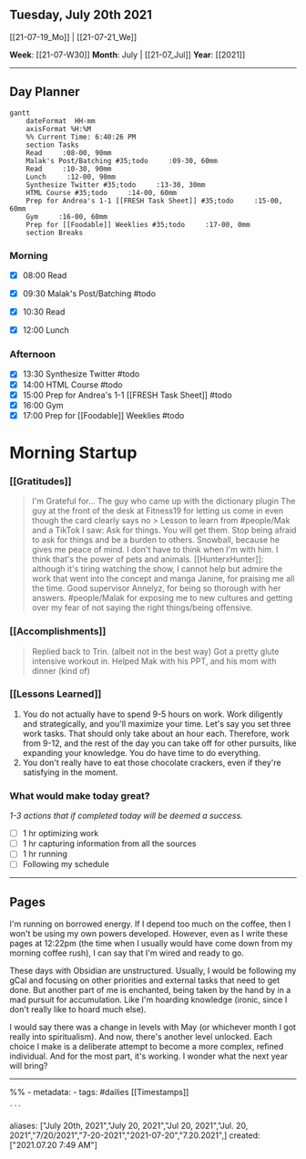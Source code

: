 ## Tuesday, July 20th 2021
[[21-07-19_Mo]] | [[21-07-21_We]] 

**Week**: [[21-07-W30]]
**Month**: July | [[21-07_Jul]]
**Year**: [[2021]]

----
## Day Planner
```mermaid
gantt
    dateFormat  HH-mm
    axisFormat %H:%M
    %% Current Time: 6:40:26 PM
    section Tasks
    Read     :08-00, 90mm
    Malak's Post/Batching #35;todo     :09-30, 60mm
    Read     :10-30, 90mm
    Lunch     :12-00, 90mm
    Synthesize Twitter #35;todo     :13-30, 30mm
    HTML Course #35;todo     :14-00, 60mm
    Prep for Andrea's 1-1 [[FRESH Task Sheet]] #35;todo     :15-00, 60mm
    Gym     :16-00, 60mm
    Prep for [[Foodable]] Weeklies #35;todo     :17-00, 0mm
    section Breaks

```

### Morning
- [x] 08:00 Read
- [x] 09:30 Malak's Post/Batching #todo
- [x] 10:30 Read
- [x] 12:00 Lunch
	
	
### Afternoon
- [x] 13:30 Synthesize Twitter #todo
- [x] 14:00 HTML Course #todo
- [x] 15:00 Prep for Andrea's 1-1 [[FRESH Task Sheet]] #todo
- [x] 16:00 Gym
- [x] 17:00 Prep for [[Foodable]] Weeklies #todo

# Morning Startup

### [[Gratitudes]]
> I'm Grateful for... 
> The guy who came up with the dictionary plugin
> The guy at the front of the desk at Fitness19 for letting us come in even though the card clearly says no
	> Lesson to learn from #people/Mak and a TikTok I saw: Ask for things. You will get them. Stop being afraid to ask for things and be a burden to others. 
>  Snowball, because he gives me peace of mind. I don't have to think when I'm with him. I think that's the power of pets and animals. 
>  [[HunterxHunter]]: although it's tiring watching the show, I cannot help but admire the work that went into the concept and manga
>  Janine, for praising me all the time. Good supervisor
>  Annelyz, for being so thorough with her answers. 
>  #people/Malak for exposing me to new cultures and getting over my fear of not saying the right things/being offensive. 

### [[Accomplishments]]
> Replied back to Trin. (albeit not in the best way)
> Got a pretty glute intensive workout in.
> Helped Mak with his PPT, and his mom with dinner (kind of)

### [[Lessons Learned]]
1. You do not actually have to spend 9-5 hours on work. Work diligently and strategically, and you'll maximize your time. Let's say you set three work tasks. That should only take about an hour each. Therefore, work from 9-12, and the rest of the day you can take off for other pursuits, like expanding your knowledge. You do have time to do everything. 
2. You don't really have to eat those chocolate crackers, even if they're satisfying in the moment. 

### What would make today great?
*1-3 actions that if completed today will be deemed a success.*
- [ ] 1 hr optimizing work
- [ ] 1 hr capturing information from all the sources
- [ ] 1 hr running
- [ ] Following my schedule

----
## Pages

I'm running on borrowed energy. If I depend too much on the coffee, then I won't be using my own powers developed. However, even as I write these pages at 12:22pm (the time when I usually would have come down from my morning coffee rush), I can say that I'm wired and ready to go. 

These days with Obsidian are unstructured. Usually, I would be following my gCal and focusing on other priorities and external tasks that need to get done. But another part of me is enchanted, being taken by the hand by in a mad pursuit for accumulation. Like I'm hoarding knowledge (ironic, since I don't really like to hoard much else).

I would say there was a change in levels with May (or whichever month I got really into spiritualism). And now, there's another level unlocked. Each choice I make is a deliberate attempt to become a more complex, refined individual. And for the most part, it's working. I wonder what the next year will bring? 

----
%% - metadata:
	- tags: #dailies [[Timestamps]] 


	```
aliases: ["July 20th, 2021","July 20, 2021","Jul 20, 2021","Jul. 20, 2021","7/20/2021","7-20-2021","2021-07-20","7.20.2021",]
created: ["2021.07.20 7:49 AM"]
```
